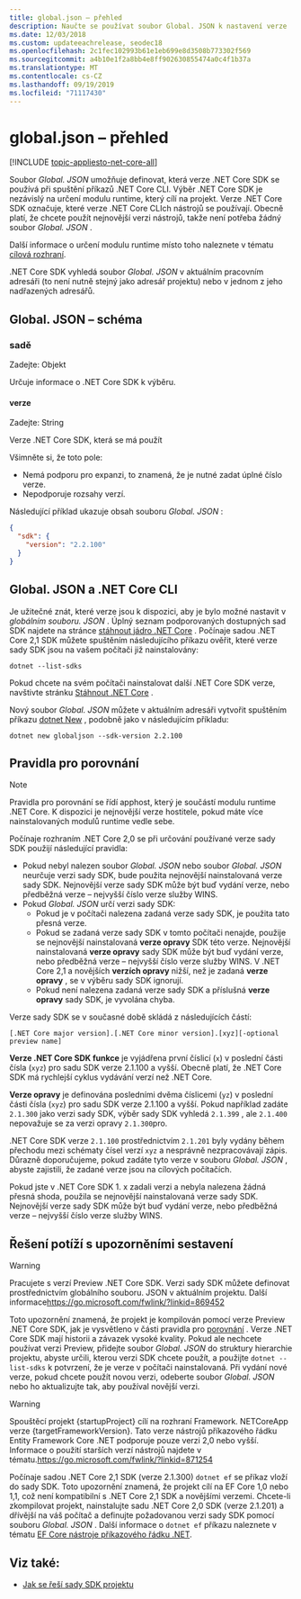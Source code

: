```yaml
---
title: global.json – přehled
description: Naučte se používat soubor Global. JSON k nastavení verze .NET Core SDK při spouštění příkazů .NET Core CLI.
ms.date: 12/03/2018
ms.custom: updateeachrelease, seodec18
ms.openlocfilehash: 2c1fec102993b61e1eb699e8d3508b773302f569
ms.sourcegitcommit: a4b10e1f2a8bb4e8ff902630855474a0c4f1b37a
ms.translationtype: MT
ms.contentlocale: cs-CZ
ms.lasthandoff: 09/19/2019
ms.locfileid: "71117430"
---
```

# <a name="globaljson-overview"></a>global.json – přehled

[!INCLUDE [topic-appliesto-net-core-all](../../../includes/topic-appliesto-net-core-all.md)]

Soubor *Global. JSON* umožňuje definovat, která verze .NET Core SDK se používá při spuštění příkazů .NET Core CLI. Výběr .NET Core SDK je nezávislý na určení modulu runtime, který cílí na projekt. Verze .NET Core SDK označuje, které verze .NET Core CLIch nástrojů se používají. Obecně platí, že chcete použít nejnovější verzi nástrojů, takže není potřeba žádný soubor *Global. JSON* .

Další informace o určení modulu runtime místo toho naleznete v tématu [cílová rozhraní](../../standard/frameworks.md).

.NET Core SDK vyhledá soubor *Global. JSON* v aktuálním pracovním adresáři (to není nutně stejný jako adresář projektu) nebo v jednom z jeho nadřazených adresářů.

## <a name="globaljson-schema"></a>Global. JSON – schéma

### <a name="sdk"></a>sadě

Zadejte: Objekt

Určuje informace o .NET Core SDK k výběru.

#### <a name="version"></a>verze

Zadejte: String

Verze .NET Core SDK, která se má použít

Všimněte si, že toto pole:

- Nemá podporu pro expanzi, to znamená, že je nutné zadat úplné číslo verze.
- Nepodporuje rozsahy verzí.

Následující příklad ukazuje obsah souboru *Global. JSON* :

```json
{
  "sdk": {
    "version": "2.2.100"
  }
}
```

## <a name="globaljson-and-the-net-core-cli"></a>Global. JSON a .NET Core CLI

Je užitečné znát, které verze jsou k dispozici, aby je bylo možné nastavit v *globálním souboru. JSON* . Úplný seznam podporovaných dostupných sad SDK najdete na stránce [stáhnout jádro .NET Core](https://dotnet.microsoft.com/download/dotnet-core) . Počínaje sadou .NET Core 2,1 SDK můžete spuštěním následujícího příkazu ověřit, které verze sady SDK jsou na vašem počítači již nainstalovány:

```dotnetcli
dotnet --list-sdks
```

Pokud chcete na svém počítači nainstalovat další .NET Core SDK verze, navštivte stránku [Stáhnout .NET Core](https://dotnet.microsoft.com/download/dotnet-core) .

Nový soubor *Global. JSON* můžete v aktuálním adresáři vytvořit spuštěním příkazu [dotnet New](dotnet-new.md) , podobně jako v následujícím příkladu:

```dotnetcli
dotnet new globaljson --sdk-version 2.2.100
```

## <a name="matching-rules"></a>Pravidla pro porovnání

> [!NOTE]
> Pravidla pro porovnání se řídí apphost, který je součástí modulu runtime .NET Core.
> K dispozici je nejnovější verze hostitele, pokud máte více nainstalovaných modulů runtime vedle sebe.

Počínaje rozhraním .NET Core 2,0 se při určování používané verze sady SDK použijí následující pravidla:

- Pokud nebyl nalezen soubor *Global. JSON* nebo soubor *Global. JSON* neurčuje verzi sady SDK, bude použita nejnovější nainstalovaná verze sady SDK. Nejnovější verze sady SDK může být buď vydání verze, nebo předběžná verze – nejvyšší číslo verze služby WINS.
- Pokud *Global. JSON* určí verzi sady SDK:
  - Pokud je v počítači nalezena zadaná verze sady SDK, je použita tato přesná verze.
  - Pokud se zadaná verze sady SDK v tomto počítači nenajde, použije se nejnovější nainstalovaná **verze opravy** SDK této verze. Nejnovější nainstalovaná **verze opravy** sady SDK může být buď vydání verze, nebo předběžná verze – nejvyšší číslo verze služby WINS. V .NET Core 2,1 a novějších **verzích opravy** nižší, než je zadaná **verze opravy** , se v výběru sady SDK ignorují.
  - Pokud není nalezena zadaná verze sady SDK a příslušná **verze opravy** sady SDK, je vyvolána chyba.

Verze sady SDK se v současné době skládá z následujících částí:

`[.NET Core major version].[.NET Core minor version].[xyz][-optional preview name]`

**Verze .NET Core SDK funkce** je vyjádřena první číslicí (`x`) v poslední části čísla (`xyz`) pro sadu SDK verze 2.1.100 a vyšší. Obecně platí, že .NET Core SDK má rychlejší cyklus vydávání verzí než .NET Core.

**Verze opravy** je definována posledními dvěma číslicemi (`yz`) v poslední části čísla (`xyz`) pro sadu SDK verze 2.1.100 a vyšší. Pokud například zadáte `2.1.300` jako verzi sady SDK, výběr sady SDK vyhledá `2.1.399` , ale `2.1.400` nepovažuje se za verzi opravy `2.1.300`pro.

.NET Core SDK verze `2.1.100` prostřednictvím `2.1.201` byly vydány během přechodu mezi schématy čísel verzí `xyz` a nesprávně nezpracovávají zápis. Důrazně doporučujeme, pokud zadáte tyto verze v souboru *Global. JSON* , abyste zajistili, že zadané verze jsou na cílových počítačích.

Pokud jste v .NET Core SDK 1. x zadali verzi a nebyla nalezena žádná přesná shoda, použila se nejnovější nainstalovaná verze sady SDK. Nejnovější verze sady SDK může být buď vydání verze, nebo předběžná verze – nejvyšší číslo verze služby WINS.

## <a name="troubleshooting-build-warnings"></a>Řešení potíží s upozorněními sestavení

> [!WARNING]
> Pracujete s verzí Preview .NET Core SDK. Verzi sady SDK můžete definovat prostřednictvím globálního souboru. JSON v aktuálním projektu. Další informace<https://go.microsoft.com/fwlink/?linkid=869452>

Toto upozornění znamená, že projekt je kompilován pomocí verze Preview .NET Core SDK, jak je vysvětleno v části pravidla pro [porovnání](#matching-rules) . Verze .NET Core SDK mají historii a závazek vysoké kvality. Pokud ale nechcete používat verzi Preview, přidejte soubor *Global. JSON* do struktury hierarchie projektu, abyste určili, kterou verzi SDK chcete použít, a použijte `dotnet --list-sdks` k potvrzení, že je verze v počítači nainstalovaná. Při vydání nové verze, pokud chcete použít novou verzi, odeberte soubor *Global. JSON* nebo ho aktualizujte tak, aby používal novější verzi.

> [!WARNING]
> Spouštěcí projekt {startupProject} cílí na rozhraní Framework. NETCoreApp verze {targetFrameworkVersion}. Tato verze nástrojů příkazového řádku Entity Framework Core .NET podporuje pouze verzi 2,0 nebo vyšší. Informace o použití starších verzí nástrojů najdete v tématu.<https://go.microsoft.com/fwlink/?linkid=871254>

Počínaje sadou .NET Core 2,1 SDK (verze 2.1.300) `dotnet ef` se příkaz vloží do sady SDK. Toto upozornění znamená, že projekt cílí na EF Core 1,0 nebo 1,1, což není kompatibilní s .NET Core 2,1 SDK a novějšími verzemi. Chcete-li zkompilovat projekt, nainstalujte sadu .NET Core 2,0 SDK (verze 2.1.201) a dřívější na váš počítač a definujte požadovanou verzi sady SDK pomocí souboru *Global. JSON* . Další informace o `dotnet ef` příkazu naleznete v tématu [EF Core nástroje příkazového řádku .NET](/ef/core/miscellaneous/cli/dotnet).

## <a name="see-also"></a>Viz také:

- [Jak se řeší sady SDK projektu](/visualstudio/msbuild/how-to-use-project-sdk#how-project-sdks-are-resolved)
